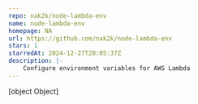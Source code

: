```yaml
---
repo: nak2k/node-lambda-env
name: node-lambda-env
homepage: NA
url: https://github.com/nak2k/node-lambda-env
stars: 1
starredAt: 2024-12-27T20:05:37Z
description: |-
    Configure environment variables for AWS Lambda
---
```


[object Object]
